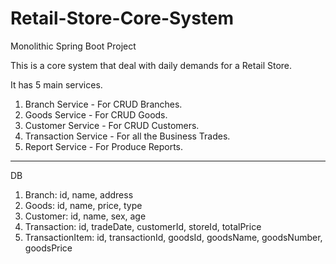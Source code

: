 # Retail-Store-Core-System
Monolithic Spring Boot Project

This is a core system that deal with daily demands for a Retail Store.

It has 5 main services.
  1. Branch Service - For CRUD Branches.
  2. Goods Service - For CRUD Goods.
  3. Customer Service - For CRUD Customers.
  4. Transaction Service - For all the Business Trades.
  5. Report Service - For Produce Reports.

--------------------------------------------------------

DB
  1. Branch: id, name, address
  2. Goods: id, name, price, type
  3. Customer: id, name, sex, age
  4. Transaction: id, tradeDate, customerId, storeId, totalPrice
  5. TransactionItem: id, transactionId, goodsId, goodsName, goodsNumber, goodsPrice
